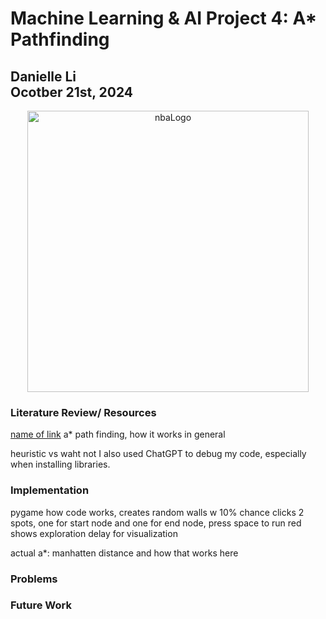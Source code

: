 # Machine Learning & AI Project 4: A* Pathfinding
## Danielle Li<br />Ocotber 21st, 2024
<div align="center">
  <img width="450" alt="nbaLogo" src="https://github.com/user-attachments/assets/c5dbf1cf-d41c-473b-8682-8b880bf427ff">
</div>

### Literature Review/ Resources
[name of link](https://google.com)
a* path finding, how it works in general

heuristic vs waht not
I also used ChatGPT to debug my code, especially when installing libraries.

### Implementation
pygame
how code works, creates random walls w 10% chance
clicks 2 spots, one for start node and one for end node, press space to run
red shows exploration
delay for visualization

actual a*: manhatten distance and how that works here

### Problems


### Future Work


